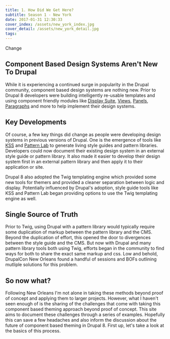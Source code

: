 ```yaml
---
title: 1. How Did We Get Here?
subtitle: Season 1 - New York
date: 2017-01-31 12:30:33
cover_index: /assets/new_york_index.jpg
cover_detail: /assets/new_york_detail.jpg
tags:
---
```


Change

## Component Based Design Systems Aren't New To Drupal

While it is experiencing a continued surge in popularity in the Drupal community, component based design systems are nothing new.  Prior to Drupal 8 developers were building intelligently re-usable templates and using component friendly modules like [Display Suite](https://www.drupal.org/project/ds), [Views](https://www.drupal.org/project/views), [Panels](https://www.drupal.org/project/panels), [Paragraphs](https://www.drupal.org/project/paragraphs) and more to help implement their design systems.

## Key Developments

Of course, a few key things did change as people were developing design systems in previous versions of Drupal.  One is the emergence of tools like [KSS](https://github.com/kss-node/kss-node) and [Pattern Lab](http://patternlab.io/) to generate living style guides and pattern libraries.  Developers could now document their existing design system in an external style guide or pattern library. It also made it easier to develop their design system first in an external pattern library and then apply it to their application or site.

Drupal 8 also adopted the Twig templating engine which provided some new tools for themers and provided a cleaner separation between logic and display. Potentially influenced by Drupal's adoption, style guide tools like KSS and Pattern Lab began providing options to use the Twig templating engine as well.

## Single Source of Truth

Prior to Twig, using Drupal with a pattern library would typically require some duplication of markup between the pattern library and the CMS. Beyond the duplication of effort, this opened the door to divergences between the style guide and the CMS.  But now with Drupal and many pattern library tools both using Twig, efforts began in the community to find ways for both to share the exact same markup and css. Low and behold, DrupalCon New Orleans found a handful of sessions and BOFs outlining mutliple solutions for this problem.

## So now what?

Following New Orleans I'm not alone in taking these methods beyond proof of concept and applying them to larger projects. However, what I haven't seen enough of is the sharing of the challenges that come with taking this component based theming approach beyond proof of concept. This site aims to document these challenges through a series of examples. Hopefully this can save a few headaches and also inform the discussion about the future of component based theming in Drupal 8. First up, let's take a look at the basics of this process. 